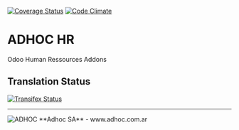 [![Coverage Status](https://coveralls.io/repos/ingadhoc/hr/badge.png?branch=13.0)](https://coveralls.io/r/ingadhoc/hr?branch=13.0)
[![Code Climate](https://codeclimate.com/github/ingadhoc/hr/badges/gpa.svg)](https://codeclimate.com/github/ingadhoc/hr)

# ADHOC HR

Odoo Human Ressources Addons


[//]: # (addons)
[//]: # (end addons)

Translation Status
------------------
[![Transifex Status](https://www.transifex.com/projects/p/ingadhoc-hr-13-0/chart/image_png)](https://www.transifex.com/projects/p/ingadhoc-hr-13-0)

----

<img alt="ADHOC" src="http://fotos.subefotos.com/83fed853c1e15a8023b86b2b22d6145bo.png" />
**Adhoc SA** - www.adhoc.com.ar
